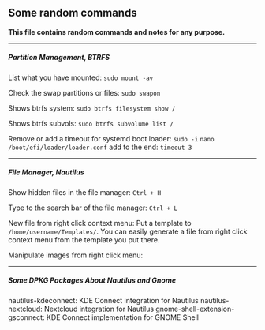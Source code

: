 ## Some random commands

**This file contains random commands and notes for any purpose.**

***

##### Partition Management, BTRFS

List what you have mounted: `sudo mount -av`

Check the swap partitions or files: `sudo swapon`

Shows btrfs system: `sudo btrfs filesystem show /`

Shows btrfs subvols: `sudo btrfs subvolume list /`

Remove or add a timeout for systemd boot loader: `sudo -i` `nano /boot/efi/loader/loader.conf` add to the end: `timeout 3`

***

##### File Manager, Nautilus

Show hidden files in the file manager: `Ctrl + H`

Type to the search bar of the file manager: `Ctrl + L`

New file from right click context menu: Put a template to `/home/username/Templates/`. You can easily generate a file from right click context menu from the template you put there.

Manipulate images from right click menu: 

*** 

##### Some DPKG Packages About Nautilus and Gnome

nautilus-kdeconnect:                  KDE Connect integration for Nautilus
nautilus-nextcloud:                   Nextcloud integration for Nautilus
gnome-shell-extension-gsconnect:      KDE Connect implementation for GNOME Shell


